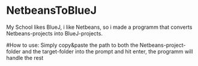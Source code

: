 # NetbeansToBlueJ
My School likes BlueJ, i like Netbeans, so i made a programm that converts Netbeans-projects into BlueJ-projects.

#How to use:
Simply copy&paste the path to both the Netbeans-project-folder and the target-folder into the prompt and hit enter,
the programm will handle the rest
